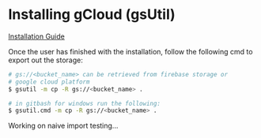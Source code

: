 # Installing gCloud (gsUtil)
[Installation Guide](https://cloud.google.com/storage/docs/gsutil_install)

Once the user has finished with the installation, follow the following cmd
to export out the storage:

```sh
# gs://<bucket_name> can be retrieved from firebase storage or
# google cloud platform
$ gsutil -m cp -R gs://<bucket_name> .

# in gitbash for windows run the following:
$ gsutil.cmd -m cp -R gs://<bucket_name> .
```

Working on naive import testing...
